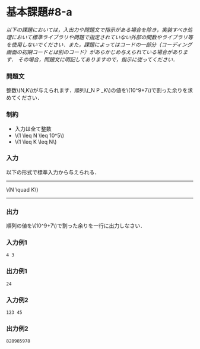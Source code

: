 # 基本課題#8-a

*以下の課題においては，入出力や問題文で指示がある場合を除き，実装すべき処理において標準ライブラリや問題で指定されていない外部の関数やライブラリ等を使用しないでください．また，課題によってはコードの一部分（コーディング画面の初期コードとは別のコード）があらかじめ与えられている場合があります． その場合，問題文に明記してありますので，指示に従ってください．*

### 問題文
整数\\(N,K\\)が与えられます．順列\\(_N P _K\\)の値を\\(10^9+7\\)で割った余りを求めてください．


### 制約
- 入力は全て整数
- \\(1 \leq N \leq 10^5\\)
- \\(1 \leq K \leq N\\)


### 入力
以下の形式で標準入力から与えられる．

---

\\(N \quad K\\)

---


### 出力
順列の値を\\(10^9+7\\)で割った余りを一行に出力しなさい．

### 入力例1
```
4 3

```
### 出力例1
```
24

```


### 入力例2
```
123 45

```
### 出力例2
```
828985978

```

